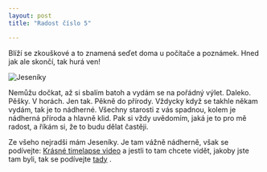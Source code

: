 ```yaml
---
layout: post
title: "Radost číslo 5"

---
```


Blíží se zkouškové a to znamená seďet doma u počítače a poznámek. Hned jak ale skončí, tak hurá ven! 

![Jeseníky](/learn-jekyll/images/jeseniky.jpg)


Nemůžu dočkat, až si sbalím batoh a vydám se na pořádný výlet. Daleko. Pěšky. V horách. Jen tak. Pěkně do přírody. Vždycky když se takhle někam vydám, tak je to nádherné. Všechny starosti z vás spadnou, kolem je nádherná příroda a hlavně klid. Pak si vždy uvědomím, jaká je to pro mě radost, a říkám si, že to budu dělat častěji.

Ze všeho nejradši mám Jeseníky. Je tam vážně nádherně, však se podívejte: [Krásné timelapse video](https://www.youtube.com/watch?v=oY4qq2QxEGI) a jestli to tam chcete vidět, jakoby jste tam byli, tak se podívejte [tady](https://www.google.cz/maps/place/Prad%C4%9Bd/@50.1112026,17.2063478,3a,75y,58.13h,96.68t/data=!3m8!1e1!3m6!1s-zO3jC76DV1o%2FVDLjwNiLFfI%2FAAAAAAAAO6c%2Ffl3APk8_cfolGUjWUNL-FufVDG0cfvIKQCJkC!2e4!3e11!6s%2F%2Flh5.googleusercontent.com%2F-zO3jC76DV1o%2FVDLjwNiLFfI%2FAAAAAAAAO6c%2Ffl3APk8_cfolGUjWUNL-FufVDG0cfvIKQCJkC%2Fw203-h100-k-no-pi-0-ya29.847702-ro-0-fo100%2F!7i4000!8i2000!4m5!3m4!1s0x47118ac3a2518329:0xf43807f5d475215b!8m2!3d50.0836111!4d17.2313889) . 
